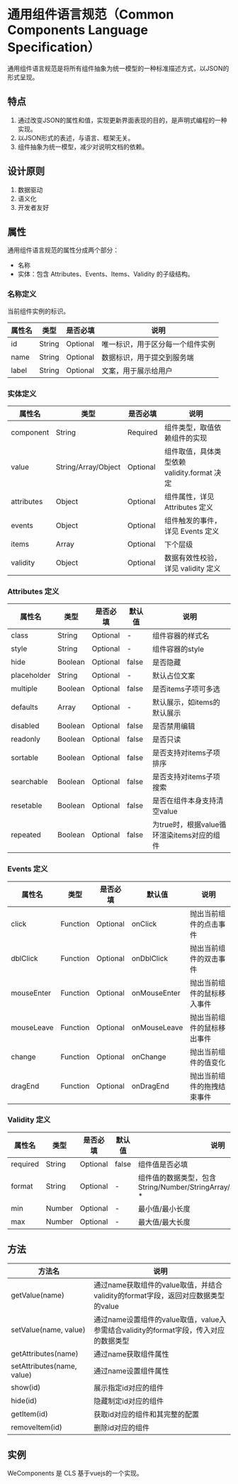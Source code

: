# 通用组件语言规范（Common Components Language Specification）

通用组件语言规范是将所有组件抽象为统一模型的一种标准描述方式，以JSON的形式呈现。

## 特点

 1. 通过改变JSON的属性和值，实现更新界面表现的目的，是声明式编程的一种实现。
 2. 以JSON形式的表述，与语言、框架无关。
 3. 组件抽象为统一模型，减少对说明文档的依赖。

## 设计原则

 1. 数据驱动
 2. 语义化
 3. 开发者友好


## 属性

通用组件语言规范的属性分成两个部分：

 * 名称
 * 实体：包含 Attributes、Events、Items、Validity 的子级结构。

### 名称定义

当前组件实例的标识。

| 属性名 | 类型    | 是否必填  | 说明
|-------|--------|----------|----------
| id    | String | Optional | 唯一标识，用于区分每一个组件实例
| name  | String | Optional | 数据标识，用于提交到服务端
| label | String | Optional | 文案，用于展示给用户

### 实体定义

| 属性名      | 类型    | 是否必填    | 说明
|------------|--------|------------|----------
| component  | String | Required   | 组件类型，取值依赖组件的实现
| value      | String/Array/Object | Optional | 组件取值，具体类型依赖validity.format 决定
| attributes | Object | Optional   | 组件属性，详见 Attributes 定义
| events     | Object | Optional   | 组件触发的事件，详见 Events 定义
| items      | Array  | Optional   | 下个层级
| validity   | Object | Optional   | 数据有效性校验，详见 validity 定义

### Attributes 定义

| 属性名       | 类型     | 是否必填  | 默认值    | 说明
|-------------|---------|----------|----------|----------
| class       | String  | Optional | -        | 组件容器的样式名
| style       | String  | Optional | -        | 组件容器的style
| hide        | Boolean | Optional | false    | 是否隐藏
| placeholder | String  | Optional | -        | 默认占位文案
| multiple    | Boolean | Optional | false    | 是否items子项可多选
| defaults    | Array   | Optional | -        | 默认展示，如items的默认展示
| disabled    | Boolean | Optional | false    | 是否禁用编辑
| readonly    | Boolean | Optional | false    | 是否只读
| sortable    | Boolean | Optional | false    | 是否支持对items子项排序
| searchable  | Boolean | Optional | false    | 是否支持对items子项搜索
| resetable   | Boolean | Optional | false    | 是否在组件本身支持清空value
| repeated    | Boolean | Optional | false    | 为true时，根据value循环渲染items对应的组件

### Events 定义

| 属性名       | 类型      | 是否必填  | 默认值        | 说明
|-------------|----------|----------|--------------|----------
| click       | Function | Optional | onClick      | 抛出当前组件的点击事件
| dblClick    | Function | Optional | onDblClick   | 抛出当前组件的双击事件
| mouseEnter  | Function | Optional | onMouseEnter | 抛出当前组件的鼠标移入事件
| mouseLeave  | Function | Optional | onMouseLeave | 抛出当前组件的鼠标移出事件
| change      | Function | Optional | onChange     | 抛出当前组件的值变化
| dragEnd     | Function | Optional | onDragEnd    | 抛出当前组件的拖拽结束事件

### Validity 定义

| 属性名       | 类型      | 是否必填  | 默认值    | 说明
|-------------|----------|----------|----------|----------
| required    | String   | Optional | false    | 组件值是否必填
| format      | String   | Optional | -        | 组件值的数据类型，包含String/Number/StringArray/StringArrayCommas *
| min         | Number   | Optional | -        | 最小值/最小长度
| max         | Number   | Optional | -        | 最大值/最大长度


## 方法

| 方法名                      | 说明
|----------------------------|-------------------------
| getValue(name)             | 通过name获取组件的value取值，并结合validity的format字段，返回对应数据类型的value
| setValue(name, value)      | 通过name设置组件的value取值，value入参需结合validity的format字段，传入对应的数据类型
| getAttributes(name)        | 通过name获取组件属性
| setAttributes(name, value) | 通过name设置组件属性
| show(id)                   | 展示指定id对应的组件
| hide(id)                   | 隐藏制定id对应的组件
| getItem(id)                | 获取id对应的组件和其完整的配置
| removeItem(id)             | 删除id对应的组件


## 实例

WeComponents 是 CLS 基于vuejs的一个实现。
